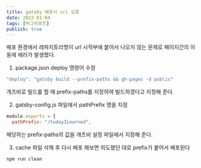 ```yaml
---
title: gatsby 배포시 uri 오류
date: 2022-01-04
tags: [버그리포트]
publish: true
---
```


배포 환경에서 레파지토리명이 url 시작부에 붙어서 나오지 않는 문제로 페이지간의 이동에 에러가 발생했다.

1. package.json deploy 명령어 수정

```js
"deploy": "gatsby build --prefix-paths && gh-pages -d public"
```

개츠비로 빌드를 할 때 prefix-paths를 지정하여 빌드하겠다고 지정해 준다.

2. gatsby-config.js 파일에서 pathPrefix 명을 지정

```js
module.exports = {
  pathPrefix: "/todayILearned",
```

해당하는 prefix-paths의 값을 개츠비 설정 파일에서 지정해 준다.

3. cache 파일 삭제 후 다시 배포 해보면 의도했던 대로 prefix가 붙어서 배포된다

```
npm run clean
```
